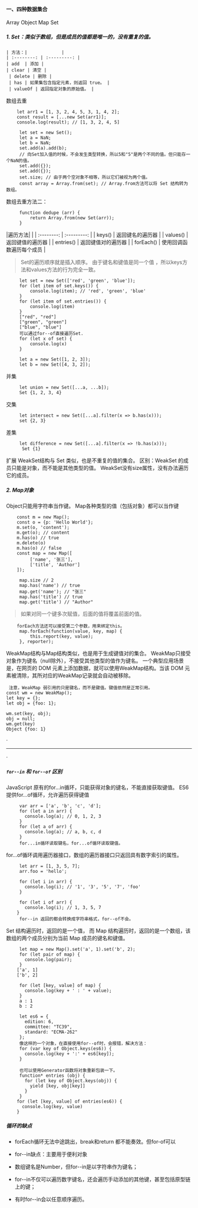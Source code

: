 #### 一、四种数据集合


Array  Object Map Set


##### 1. Set：类似于数组，但是成员的值都是唯一的，没有重复的值。

    | 方法：|             |
    | :--------: | :---------: |
    | add  | 添加 |
    | clear | 清空 |
     | delete | 删除 |
     | has | 如果集包含指定元素，则返回 true。 |
     | valueOf | 返回指定对象的原始值。 |


 数组去重
```
    let arr1 = [1, 3, 2, 4, 5, 3, 1, 4, 2];
    const result = [...new Set(arr1)];
    console.log(result); // [1, 3, 2, 4, 5]
```

```
     let set = new Set();
     let a = NaN;
     let b = NaN;
     set.add(a).add(b);
     // 向Set加入值的时候，不会发生类型转换，所以5和"5"是两个不同的值。但只能存一个NaN的值。
     set.add({});
     set.add({});
     set.size; // 由于两个空对象不相等，所以它们被视为两个值。
     const array = Array.from(set); // Array.from方法可以将 Set 结构转为数组。
```
数组去重方法二：
```
     function dedupe (arr) {
         return Array.from(new Set(arr));
     }
```
 |遍历方法|          |
    | :--------: | :---------: |
    | keys()  | 返回键名的遍历器 |
     | values() | 返回键值的遍历器 |
    | entries() | 返回键值对的遍历器 |
    | forEach() | 使用回调函数遍历每个成员 |

>  Set的遍历顺序就是插入顺序。
       由于键名和键值是同一个值 ，所以keys方法和values方法的行为完全一致。

```
     let set = new Set(['red', 'green', 'blue']);
     for (let item of set.keys()) {
         console.log(item); // 'red', 'green', 'blue'
     }
     for (let item of set.entries()) {
         console.log(item)
     }
     ["red", "red"]
     ["green", "green"]
     ["blue", "blue"]
     可以通过for--of直接遍历Set.
     for (let x of set) {
         console.log(x)
     }

     let a = new Set([1, 2, 3]);
     let b = new Set([4, 3, 2]);
```
 并集
```
     let union = new Set([...a, ...b]);
     Set {1, 2, 3, 4}
```

 交集
```
     let intersect = new Set([...a].filter(x => b.has(x)));
     set {2, 3}
```
 差集
```
     let difference = new Set([...a].filter(x => !b.has(x)));
      Set {1}
```

  扩展 
     WeakSet结构与 Set 类似，也是不重复的值的集合。
     区别：WeakSet 的成员只能是对象，而不能是其他类型的值。
     WeakSet没有size属性，没有办法遍历它的成员。


##### 2. Map对象
Object只能用字符串当作键。
Map各种类型的值（包括对象）都可以当作键
```
    const m = new Map();
    const o = {p: 'Hello World'};
    m.set(o, 'content');
    m.get(o); // content
    m.has(o) // true
    m.delete(o)
    m.has(o) // false
    const map = new Map([
         ['name', '张三'],
         ['title', 'Author']
    ]);

     map.size // 2
     map.has('name') // true
     map.get('name'); // "张三"
     map.has('title') // true
     map.get('title') // "Author"
```
>  如果对同一个键多次赋值，后面的值将覆盖前面的值。
```
    forEach方法还可以接受第二个参数，用来绑定this。
     map.forEach(function(value, key, map) {
         this.report(key, value);
     }, reporter);
```
WeakMap结构与Map结构类似，也是用于生成键值对的集合。
     WeakMap只接受对象作为键名（null除外），不接受其他类型的值作为键名。
    一个典型应用场景是，在网页的 DOM 元素上添加数据，就可以使用WeakMap结构。当该 DOM 元素被清除，其所对应的WeakMap记录就会自动被移除。

     注意，WeakMap 弱引用的只是键名，而不是键值。键值依然是正常引用。
    const wm = new WeakMap();
    let key = {};
    let obj = {foo: 1};

    wm.set(key, obj);
    obj = null;
    wm.get(key)
    Object {foo: 1}


·

-------------------------------------------------------------

·
##### `for--in`  和  `for--of` 区别
JavaScript 原有的for...in循环，只能获得对象的键名，不能直接获取键值。
     ES6 提供for...of循环，允许遍历获得键值
```
     var arr = ['a', 'b', 'c', 'd'];
     for (let a in arr) {
       console.log(a); // 0, 1, 2, 3
     }
     for (let a of arr) {
       console.log(a); // a, b, c, d
     }
     for...in循环读取键名，for...of循环读取键值。
```
for...of循环调用遍历器接口，数组的遍历器接口只返回具有数字索引的属性。
```
     let arr = [1, 3, 5, 7];
     arr.foo = 'hello';

     for (let i in arr) {
       console.log(i); // '1', '3', '5', '7', 'foo'
     }

     for (let i of arr) {
       console.log(i); // 1, 3, 5, 7
    }
     for--in 返回的都会转换成字符串格式，for--of不会。
```
Set 结构遍历时，返回的是一个值，
而 Map 结构遍历时，返回的是一个数组，该数组的两个成员分别为当前 Map 成员的键名和键值。
```
     let map = new Map().set('a', 1).set('b', 2);
     for (let pair of map) {
       console.log(pair);
     }
    ['a', 1]
    ['b', 2]

     for (let [key, value] of map) {
       console.log(key + ' : ' + value);
     }
     a : 1
     b : 2

     let es6 = {
       edition: 6,
       committee: "TC39",
       standard: "ECMA-262"
     };
     像这样的一个对象，在直接使用for--of时，会报错，解决方法：
     for (var key of Object.keys(es6)) {
       console.log(key + ':' + es6[key]);
     }

     也可以使用Generator函数将对象重新包装一下。
     function* entries (obj) {
       for (let key of Object.keys(obj)) {
         yield [key, obj[key]]
       }
     }
    for (let [key, value] of entries(es6)) {
      console.log(key, value)
    }
```
##### 循环的缺点
* forEach循环无法中途跳出，break和return 都不能奏效。但for-of可以

* for--in缺点：主要用于便利对象
* 数组键名是Number，但for--in是以字符串作为键名；
* for--in不仅可以遍历数字键名，还会遍历手动添加的其他键，甚至包括原型链上的键；
* 有时for--in会以任意顺序遍历。
